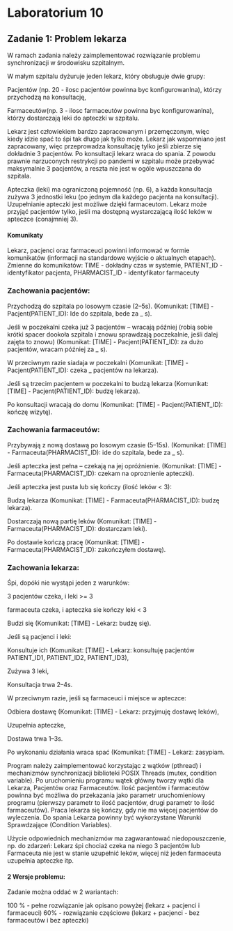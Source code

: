 # Laboratorium 10
## Zadanie 1: Problem lekarza
W ramach zadania należy zaimplementować rozwiązanie problemu synchronizacji w środowisku szpitalnym.

W małym szpitalu dyżuruje jeden lekarz, który obsługuje dwie grupy:

Pacjentów (np. 20 - ilosc pacjentów powinna byc konfigurowanlna), którzy przychodzą na konsultację,

Farmaceutów(np. 3 - ilosc farmaceutów powinna byc konfigurowanlna), którzy dostarczają leki do apteczki w szpitalu.

Lekarz jest człowiekiem bardzo zapracowanym i przemęczonym, więc kiedy idzie spać to śpi tak długo jak tylko może. Lekarz jak wspomniano jest zapracowany, więc przeprowadza konsultację tylko jeśli zbierze się dokładnie 3 pacjentów. Po konsultacji lekarz wraca do spania. Z powodu prawnie narzuconych restrykcji po pandemi w szpitalu może przebywać maksymalnie 3 pacjentów, a reszta nie jest w ogóle wpuszczana do szpitala.

Apteczka (leki) ma ograniczoną pojemność (np. 6), a każda konsultacja zużywa 3 jednostki leku (po jednym dla każdego pacjenta na konsultacji). Uzupełnianie apteczki jest możliwe dzięki farmaceutom.
Lekarz może przyjąć pacjentów tylko, jeśli ma dostępną wystarczającą ilość leków w apteczce (conajmniej 3).


#### Komunikaty 
Lekarz, pacjenci oraz farmaceuci powinni informować w formie komunikatów (informacji na standardowe wyjście o aktualnych etapach). Zmienne do komunikatów: TIME - dokładny czas w systemie, PATIENT_ID - identyfikator pacjenta, PHARMACIST_ID - identyfikator farmaceuty

### Zachowania pacjentów:
Przychodzą do szpitala po losowym czasie (2–5s).
(Komunikat: [TIME] - Pacjent(PATIENT_ID): Ide do szpitala, bede za _ s).

Jeśli w poczekalni czeka już 3 pacjentów – wracają później (robią sobie krótki spacer dookoła szpitala i znowu sprawdzają poczekalnie, jeśli dalej zajęta to znowu)
(Komunikat: [TIME] - Pacjent(PATIENT_ID): za dużo pacjentów, wracam później za _ s).

W przeciwnym razie siadaja w poczekalni
(Komunikat: [TIME] - Pacjent(PATIENT_ID): czeka _ pacjentów na lekarza).

Jeśli są trzecim pacjentem w poczekalni to budzą lekarza
(Komunikat: [TIME] - Pacjent(PATIENT_ID): budzę lekarza).

Po konsultacji wracają do domu
(Komunikat: [TIME] - Pacjent(PATIENT_ID): kończę wizytę).



### Zachowania farmaceutów:
Przybywają z nową dostawą po losowym czasie (5–15s).
(Komunikat: [TIME] - Farmaceuta(PHARMACIST_ID): ide do szpitala, bede za _ s).

Jeśli apteczka jest pełna – czekają na jej opróżnienie.
(Komunikat: [TIME] - Farmaceuta(PHARMACIST_ID): czekam na oproznienie apteczki).

Jeśli apteczka jest pusta lub się kończy (ilość leków < 3):

Budzą lekarza
(Komunikat: [TIME] - Farmaceuta(PHARMACIST_ID): budzę lekarza).

Dostarczają nową partię leków
(Komunikat: [TIME] - Farmaceuta(PHARMACIST_ID): dostarczam leki).

Po dostawie kończą pracę
(Komunikat: [TIME] - Farmaceuta(PHARMACIST_ID): zakończyłem dostawę).



### Zachowania lekarza:
Śpi, dopóki nie wystąpi jeden z warunków:

3 pacjentów czeka, i leki >= 3

farmaceuta czeka, i apteczka sie kończy leki < 3

Budzi się
(Komunikat: [TIME] - Lekarz: budzę się).

Jeśli są pacjenci i leki:

Konsultuje ich
(Komunikat: [TIME] - Lekarz: konsultuję pacjentów PATIENT_ID1, PATIENT_ID2, PATIENT_ID3),

Zużywa 3 leki,

Konsultacja trwa 2–4s.

W przeciwnym razie, jeśli są farmaceuci i miejsce w apteczce:

Odbiera dostawę
(Komunikat: [TIME] - Lekarz: przyjmuję dostawę leków),

Uzupełnia apteczke,

Dostawa trwa 1–3s.

Po wykonaniu działania wraca spać
(Komunikat: [TIME] - Lekarz: zasypiam.


Program należy zaimplementować korzystając z wątków (pthread) i mechanizmów synchronizacji biblioteki POSIX Threads (mutex, condition variable). Po uruchomieniu programu wątek główny tworzy wątki dla Lekarza, Pacjentów oraz Farmaceutów. Ilość pacjentów i farmaceutów powinna być możliwa do przekazania jako parametr uruchomieniowy programu (pierwszy parametr to ilość pacjentów, drugi parametr to ilość farmaceutów). Praca lekarza się kończy, gdy nie ma więcej pacjentów do wyleczenia. Do spania Lekarza powinny być wykorzystane Warunki Sprawdzające (Condition Variables). 

Użycie odpowiednich mechanizmów ma zagwarantować niedopouszczenie, np. do zdarzeń: Lekarz śpi chociaż czeka na niego 3 pacjentów lub Farmaceuta nie jest w stanie uzupełnić leków, więcej niż jeden farmaceuta uzupełnia apteczke itp.


#### 2 Wersje problemu:
Zadanie można oddać w 2 wariantach:

100 % - pełne rozwiązanie jak opisano powyżej (lekarz + pacjenci i farmaceuci)
60% - rozwiązanie częściowe (lekarz + pacjenci - bez farmaceutów i bez apteczki)
